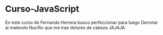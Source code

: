 # Curso-JavaScript

En este curso de Fernando Herrera busco perfeccionar para luego Derrotar al malevolo Nucflix que me trae dolores de cabeza JAJAJA
